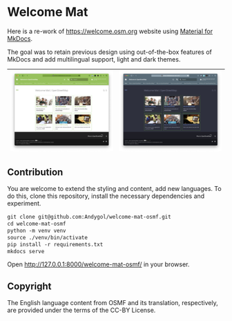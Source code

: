 # Welcome Mat

Here is a re-work of <https://welcome.osm.org> website using [Material for MkDocs](https://squidfunk.github.io/mkdocs-material/).

The goal was to retain previous design using out-of-the-box features of MkDocs and add multilingual support, light and dark themes.

![light](assets/light-theme.jpg) | ![dark](assets/dark-theme.jpg)
--- | ---

## Contribution

You are welcome to extend the styling and content, add new languages. To do this, clone this repository, install the necessary dependencies and experiment.

```
git clone git@github.com:Andygol/welcome-mat-osmf.git
cd welcome-mat-osmf
python -m venv venv
source ./venv/bin/activate
pip install -r requirements.txt
mkdocs serve
```

Open <http://127.0.0.1:8000/welcome-mat-osmf/> in your browser.

## Copyright

The English language content from OSMF and its translation, respectively, are provided under the terms of the CC-BY License.

